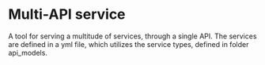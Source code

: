 # Multi-API service
A tool for serving a multitude of services, through a single API.
The services are defined in a yml file, which utilizes the service types, defined in folder api_models.
